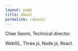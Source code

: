 ```yaml
---
layout: page
title: About
permalink: /about/
---
```

Chae Seomi, Technical director.

WebGL, Three.js, Node.js, React.